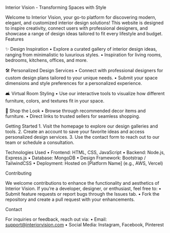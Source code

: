 Interior Vision - Transforming Spaces with Style

Welcome to Interior Vision, your go-to platform for discovering modern, elegant, and customized interior design solutions! This website is designed to inspire creativity, connect users with professional designers, and showcase a range of design ideas tailored to fit every lifestyle and budget.
Features

✨ Design Inspiration
	•	Explore a curated gallery of interior design ideas, ranging from minimalistic to luxurious styles.
	•	Inspiration for living rooms, bedrooms, kitchens, offices, and more.

🛠️ Personalized Design Services
	•	Connect with professional designers for custom design plans tailored to your unique needs.
	•	Submit your space dimensions and style preferences for a personalized experience.

🛋️ Virtual Room Styling
	•	Use our interactive tools to visualize how different furniture, colors, and textures fit in your space.

🛒 Shop the Look
	•	Browse through recommended decor items and furniture.
	•	Direct links to trusted sellers for seamless shopping.
 
 Getting Started
	1.	Visit the homepage to explore our design galleries and tools.
	2.	Create an account to save your favorite ideas and access personalized design services.
	3.	Use the contact form to reach out to our team or schedule a consultation.

 Technologies Used
	•	Frontend: HTML, CSS, JavaScript
	•	Backend: Node.js, Express.js
	•	Database: MongoDB
	•	Design Framework: Bootstrap / TailwindCSS
	•	Deployment: Hosted on [Platform Name] (e.g., AWS, Vercel)

Contributing

We welcome contributions to enhance the functionality and aesthetics of Interior Vision. If you’re a developer, designer, or enthusiast, feel free to:
	•	Submit feature requests or report bugs through the Issues tab.
	•	Fork the repository and create a pull request with your enhancements.

 Contact

For inquiries or feedback, reach out via:
	•	Email: support@interiorvision.com
	•	Social Media: Instagram, Facebook, Pinterest

 
 
